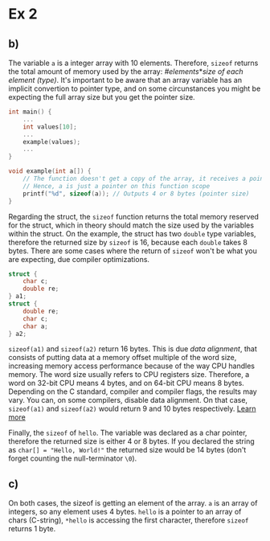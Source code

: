 # Ex 2
## b)
The variable `a` is a integer array with 10 elements. Therefore, `sizeof` returns the total amount of memory used by the array: _#elements_*_size of each element (type)_.
It's important to be aware that an array variable has an implicit convertion to pointer type, and on some circunstances you might be expecting the full array size but you get the pointer size.
```C
int main() {
    ...
    int values[10];
    ...
    example(values);
    ...
}

void example(int a[]) {
    // The function doesn't get a copy of the array, it receives a pointer to the first element of the array. 
    // Hence, a is just a pointer on this function scope
    printf("%d", sizeof(a)); // Outputs 4 or 8 bytes (pointer size)
}
```

Regarding the struct, the `sizeof` function returns the total memory reserved for the struct, which in theory should match the size used by the variables within the struct. On the example, the struct has two `double` type variables, therefore the returned size by `sizeof` is 16, because each `double` takes 8 bytes. 
There are some cases where the return of `sizeof` won't be what you are expecting, due compiler optimizations.
```C
struct {
    char c;
    double re;
} a1;
struct {
    double re;
    char c;
    char a;
} a2;
```
`sizeof(a1)` and `sizeof(a2)` return 16 bytes. This is due *data alignment*, that consists of putting data at a memory offset multiple of the word size, increasing memory access performance because of the way CPU handles memory. The word size usually refers to CPU registers size. Therefore, a word on 32-bit CPU means 4 bytes, and on 64-bit CPU means 8 bytes. 
Depending on the C standard, compiler and compiler flags, the results may vary. You can, on some compilers, disable data alignment. On that case, `sizeof(a1)` and `sizeof(a2)` would return 9 and 10 bytes respectively. [Learn more]('https://wr.informatik.uni-hamburg.de/_media/teaching/wintersemester_2013_2014/epc-14-haase-svenhendrik-alignmentinc-paper.pdf')

Finally, the `sizeof` of `hello`. The variable was declared as a char pointer, therefore the returned size is either 4 or 8 bytes. If you declared the string as `char[] = "Hello, World!"` the returned size would be 14 bytes (don't forget counting the null-terminator `\0`).

## c)
On both cases, the sizeof is getting an element of the array. `a` is an array of integers, so any element uses 4 bytes. `hello` is a pointer to an array of chars (C-string), `*hello` is accessing the first character, therefore `sizeof` returns 1 byte.